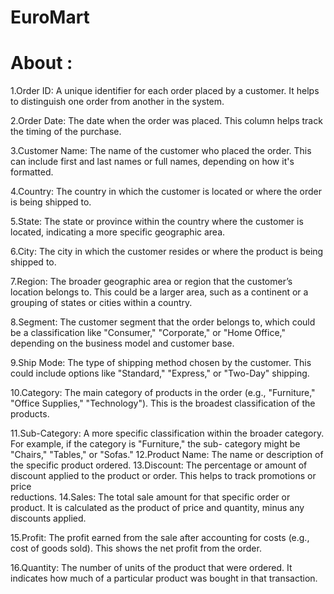 # EuroMart
  
  # About :
  1.Order ID:
    A unique identifier for each order placed by a customer. It helps to distinguish one order from another in the system.
    
  2.Order Date:
    The date when the order was placed. This column helps track the timing of the purchase.
  
  3.Customer Name:
    The name of the customer who placed the order. This can include first and last names or full names, depending on how it's        formatted.
    
  4.Country:
    The country in which the customer is located or where the order is being shipped to.
    
  5.State:
    The state or province within the country where the customer is located, indicating a more specific geographic area.

  6.City:
    The city in which the customer resides or where the product is being shipped to.

  7.Region:
    The broader geographic area or region that the customer’s location belongs to. This could be a larger area, such as a         continent or a grouping of states or cities within a country.
    
  8.Segment:
    The customer segment that the order belongs to, which could be a classification like "Consumer," "Corporate," or "Home       Office," depending on the business model and customer base.

  9.Ship Mode:
    The type of shipping method chosen by the customer. This could include options like "Standard," "Express," or "Two-Day"      shipping.
    
  10.Category:
     The main category of products in the order (e.g., "Furniture," "Office Supplies," "Technology"). This is the broadest        classification of the products.
     
  11.Sub-Category:
      A more specific classification within the broader category. For example, if the category is "Furniture," the sub-            category might be "Chairs," "Tables," or "Sofas."
  12.Product Name:
      The name or description of the specific product ordered.
  13.Discount:
      The percentage or amount of discount applied to the product or order. This helps to track promotions or price         
       reductions.
  14.Sales:
      The total sale amount for that specific order or product. It is calculated as the product of price and quantity, minus       any discounts applied.
      
  15.Profit:
      The profit earned from the sale after accounting for costs (e.g., cost of goods sold). This shows the net profit from         the order.
      
  16.Quantity:
      The number of units of the product that were ordered. It indicates how much of a particular product was bought in that       transaction.
      

